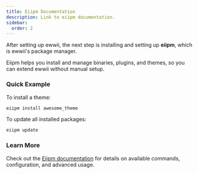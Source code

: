 ```yaml
---
title: Eiipm Documentation
description: Link to eiipm documentation.
sidebar:
  order: 2
---
```


After setting up ewwii, the next step is installing and setting up **eiipm**, which is ewwii's package manager.

Eiipm helps you install and manage binaries, plugins, and themes, so you can extend ewwii without manual setup.

### Quick Example

To install a theme:

```bash
eiipm install awesome_theme
```

To update all installed packages:

```bash
eiipm update
```

### Learn More

Check out the [Eiipm documentation](https://ewwii-sh.github.io/eiipm) for details on available commands, configuration, and advanced usage.
